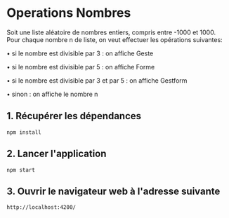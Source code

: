 # Operations Nombres

Soit une liste aléatoire de nombres entiers, compris entre -1000 et 1000. Pour chaque nombre n de liste, on veut effectuer les opérations suivantes:

• si le nombre est divisible par 3 : on affiche Geste

• si le nombre est divisible par 5 : on affiche Forme

• si le nombre est divisible par 3 et par 5 : on affiche Gestform

• sinon : on affiche le nombre n


## 1. Récupérer les dépendances

```
npm install
```

## 2. Lancer l'application

```
npm start
```

## 3. Ouvrir le navigateur web à l'adresse suivante

```
http://localhost:4200/
```
